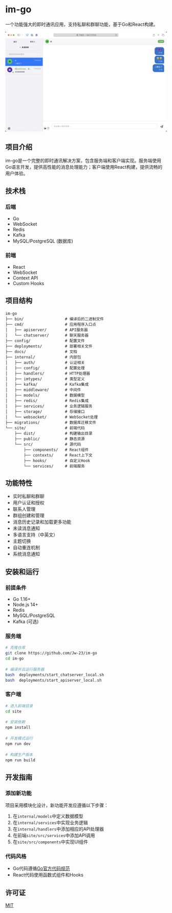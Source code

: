 # im-go

一个功能强大的即时通讯应用，支持私聊和群聊功能，基于Go和React构建。

![](figure/im-go截图.png)
## 项目介绍

im-go是一个完整的即时通讯解决方案，包含服务端和客户端实现。服务端使用Go语言开发，提供高性能的消息处理能力；客户端使用React构建，提供流畅的用户体验。

## 技术栈

### 后端
- Go
- WebSocket
- Redis
- Kafka
- MySQL/PostgreSQL (数据库)

### 前端
- React
- WebSocket
- Context API
- Custom Hooks

## 项目结构

```
im-go
├── bin/                  # 编译后的二进制文件
├── cmd/                  # 应用程序入口点
│   ├── apiserver/        # API服务器
│   └── chatserver/       # 聊天服务器
├── config/               # 配置文件
├── deployments/          # 部署相关文件
├── docs/                 # 文档
├── internal/             # 内部包
│   ├── auth/             # 认证相关
│   ├── config/           # 配置处理
│   ├── handlers/         # HTTP处理器
│   ├── imtypes/          # 类型定义
│   ├── kafka/            # Kafka集成
│   ├── middleware/       # 中间件
│   ├── models/           # 数据模型
│   ├── redis/            # Redis集成
│   ├── services/         # 业务逻辑服务
│   ├── storage/          # 存储接口
│   └── websocket/        # WebSocket处理
├── migrations/           # 数据库迁移文件
└── site/                 # 前端代码
    ├── dist/             # 构建输出目录
    ├── public/           # 静态资源
    └── src/              # 源代码
        ├── components/   # React组件
        ├── contexts/     # React上下文
        ├── hooks/        # 自定义Hook
        └── services/     # 前端服务
```

## 功能特性

- 实时私聊和群聊
- 用户认证和授权
- 联系人管理
- 群组创建和管理
- 消息历史记录和加载更多功能
- 未读消息通知
- 多语言支持（中英文）
- 主题切换
- 自动重连机制
- 系统消息通知

## 安装和运行

### 前提条件
- Go 1.16+
- Node.js 14+
- Redis
- MySQL/PostgreSQL
- Kafka (可选)

### 服务端

```bash
# 克隆仓库
git clone https://github.com/Jw-23/im-go
cd im-go

# 编译并且运行服务器
bash  deployments/start_chatserver_local.sh
bash  deployments/start_apiserver_local.sh 

```

### 客户端

```bash
# 进入前端目录
cd site

# 安装依赖
npm install

# 开发模式运行
npm run dev

# 构建生产版本
npm run build
```

## 开发指南

### 添加新功能

项目采用模块化设计，新功能开发应遵循以下步骤：

1. 在`internal/models`中定义数据模型
2. 在`internal/services`中实现业务逻辑
3. 在`internal/handlers`中添加相应的API处理器
4. 在前端`site/src/services`中添加API调用
5. 在`site/src/components`中实现UI组件

### 代码风格

- Go代码遵循[Go官方代码规范](https://golang.org/doc/effective_go)
- React代码使用函数式组件和Hooks


## 许可证

[MIT](LICENSE) 